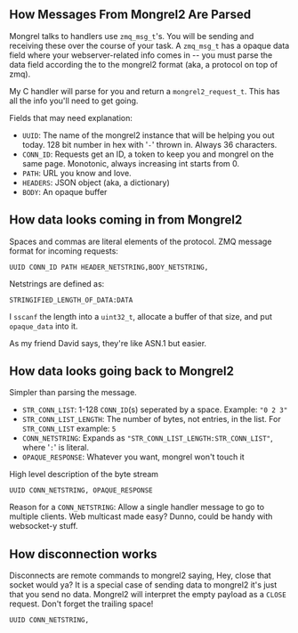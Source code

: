 How Messages From Mongrel2 Are Parsed
-------------------------------------

Mongrel talks to handlers use `zmq_msg_t`'s.
You will be sending and receiving these over the course of your task.
A `zmq_msg_t` has a opaque data field where your webserver-related info comes in
-- you must parse the data field according the to the mongrel2 format (aka, a protocol on top of zmq).

My C handler will parse for you and return a `mongrel2_request_t`. This has all the info you'll need to get going.

Fields that may need explanation:

* `UUID`: The name of the mongrel2 instance that will be helping you out today. 128 bit number in hex with '`-`' thrown in. Always 36 characters.
* `CONN_ID`: Requests get an ID, a token to keep you and mongrel on the same page. Monotonic, always increasing int starts from 0.
* `PATH`: URL you know and love.
* `HEADERS`: JSON object (aka, a dictionary)
* `BODY`: An opaque buffer

How data looks coming in from Mongrel2
--------------------------------------

Spaces and commas are literal elements of the protocol. ZMQ message format for incoming requests:

    UUID CONN_ID PATH HEADER_NETSTRING,BODY_NETSTRING,

Netstrings are defined as:

    STRINGIFIED_LENGTH_OF_DATA:DATA

I `sscanf` the length into a `uint32_t`, allocate a buffer of that size, and put `opaque_data` into it.

As my friend David says, they're like ASN.1 but easier.

How data looks going back to Mongrel2
-------------------------------------

Simpler than parsing the message.

* `STR_CONN_LIST`: 1-128 `CONN_ID`(s) seperated by a space. Example: `"0 2 3"`
* `STR_CONN_LIST_LENGTH`: The number of bytes, not entries, in the list. For `STR_CONN_LIST` example: `5`
* `CONN_NETSTRING`: Expands as `"STR_CONN_LIST_LENGTH:STR_CONN_LIST"`, where '`:`' is literal.
* `OPAQUE_RESPONSE`: Whatever you want, mongrel won't touch it

High level description of the byte stream

    UUID CONN_NETSTRING, OPAQUE_RESPONSE

Reason for a `CONN_NETSTRING`: Allow a single handler message to go to multiple clients. Web multicast made easy? Dunno, could be handy with websocket-y stuff.

How disconnection works
-----------------------

Disconnects are remote commands to mongrel2 saying, Hey, close that socket would ya? It is a special case of sending data to mongrel2 it's just that you send no data. Mongrel2 will interpret the empty payload as a `CLOSE` request. Don't forget the trailing space!

    UUID CONN_NETSTRING, 

